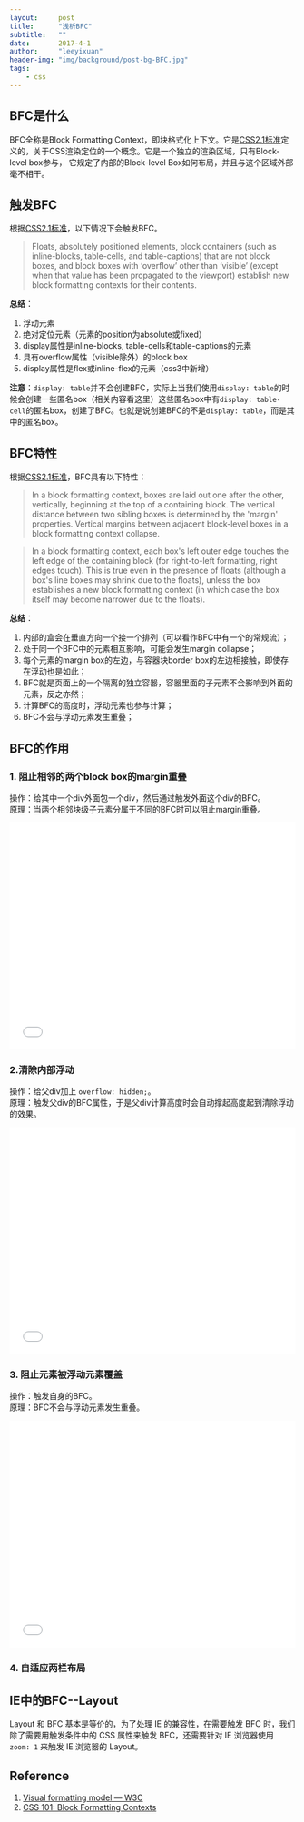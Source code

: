 ```yaml
---
layout:     post
title:      "浅析BFC"
subtitle:   ""
date:       2017-4-1
author:     "leeyixuan"
header-img: "img/background/post-bg-BFC.jpg"
tags:
    - css
---
```


## BFC是什么
BFC全称是Block Formatting Context，即块格式化上下文。它是[CSS2.1标准](https://www.w3.org/TR/CSS21/visuren.html#block-formatting)定义的，关于CSS渲染定位的一个概念。它是一个独立的渲染区域，只有Block-level box参与， 它规定了内部的Block-level Box如何布局，并且与这个区域外部毫不相干。


## 触发BFC

 根据[CSS2.1标准](https://www.w3.org/TR/CSS21/visuren.html#block-formatting)，以下情况下会触发BFC。
>Floats, absolutely positioned elements, block containers (such as inline-blocks, table-cells, and table-captions) that are not block boxes, and block boxes with ‘overflow’ other than ‘visible’ (except when that value has been propagated to the viewport) establish new block formatting contexts for their contents.


**总结**：
1.  浮动元素
2. 绝对定位元素（元素的position为absolute或fixed）
3.  display属性是inline-blocks, table-cells和table-captions的元素
4.  具有overflow属性（visible除外）的block box
5. display属性是flex或inline-flex的元素（css3中新增）

**注意**：`display: table`并不会创建BFC，实际上当我们使用`display: table`的时候会创建一些匿名box（相关内容看这里）这些匿名box中有`display: table-cell`的匿名box，创建了BFC。也就是说创建BFC的不是`display: table`，而是其中的匿名box。
## BFC特性

根据[CSS2.1标准](https://www.w3.org/TR/CSS21/visuren.html#block-formatting)，BFC具有以下特性：
>In a block formatting context, boxes are laid out one after the other, vertically, beginning at the top of a containing block. The vertical distance between two sibling boxes is determined by the 'margin' properties. Vertical margins between adjacent block-level boxes in a block formatting context collapse.

>In a block formatting context, each box's left outer edge touches the left edge of the containing block (for right-to-left formatting, right edges touch). This is true even in the presence of floats (although a box's line boxes may shrink due to the floats), unless the box establishes a new block formatting context (in which case the box itself may become narrower due to the floats).

**总结**：
1. 内部的盒会在垂直方向一个接一个排列（可以看作BFC中有一个的常规流）；
2. 处于同一个BFC中的元素相互影响，可能会发生margin collapse；
3. 每个元素的margin box的左边，与容器块border box的左边相接触，即使存在浮动也是如此；
4. BFC就是页面上的一个隔离的独立容器，容器里面的子元素不会影响到外面的元素，反之亦然；
5. 计算BFC的高度时，浮动元素也参与计算；
6. BFC不会与浮动元素发生重叠；


## BFC的作用
###  1. 阻止相邻的两个block box的margin重叠
操作：给其中一个div外面包一个div，然后通过触发外面这个div的BFC。   
原理：当两个相邻块级子元素分属于不同的BFC时可以阻止margin重叠。

<iframe height='400' scrolling='no' title='BFC1' src='//codepen.io/Imomo/embed/QBwKMQ/?height=174&theme-id=33983&default-tab=css,result&embed-version=2' frameborder='no' allowtransparency='true' allowfullscreen='true' style='width: 100%;'>See the Pen <a href='https://codepen.io/Imomo/pen/QBwKMQ/'>BFC1</a> by Imomo (<a href='https://codepen.io/Imomo'>@Imomo</a>) on <a href='https://codepen.io'>CodePen</a>.
</iframe>


### 2.清除内部浮动
操作：给父div加上 `overflow: hidden;`。   
原理：触发父div的BFC属性，于是父div计算高度时会自动撑起高度起到清除浮动的效果。
<iframe height='400' scrolling='no' title='ajzBaJ' src='//codepen.io/Imomo/embed/ajzBaJ/?height=82&theme-id=33983&default-tab=css,result&embed-version=2' frameborder='no' allowtransparency='true' allowfullscreen='true' style='width: 100%;'>See the Pen <a href='https://codepen.io/Imomo/pen/ajzBaJ/'>ajzBaJ</a> by Imomo (<a href='https://codepen.io/Imomo'>@Imomo</a>) on <a href='https://codepen.io'>CodePen</a>.
</iframe>

###  3. 阻止元素被浮动元素覆盖
操作：触发自身的BFC。   
原理：BFC不会与浮动元素发生重叠。
<iframe height='400' scrolling='no' title='BFC3' src='//codepen.io/Imomo/embed/ZjYBbg/?height=104&theme-id=33983&default-tab=css,result&embed-version=2' frameborder='no' allowtransparency='true' allowfullscreen='true' style='width: 100%;'>See the Pen <a href='https://codepen.io/Imomo/pen/ZjYBbg/'>BFC3</a> by Imomo (<a href='https://codepen.io/Imomo'>@Imomo</a>) on <a href='https://codepen.io'>CodePen</a>.
</iframe>

### 4. 自适应两栏布局

## IE中的BFC--Layout
Layout 和 BFC 基本是等价的，为了处理 IE 的兼容性，在需要触发 BFC 时，我们除了需要用触发条件中的 CSS 属性来触发 BFC，还需要针对 IE 浏览器使用 `zoom: 1` 来触发 IE 浏览器的 Layout。
## Reference

1. [Visual formatting model — W3C](https://www.w3.org/TR/CSS21/visuren.html#block-formatting)
2. [CSS 101: Block Formatting Contexts](https://yuiblog.com/blog/2010/05/19/css-101-block-formatting-contexts/)